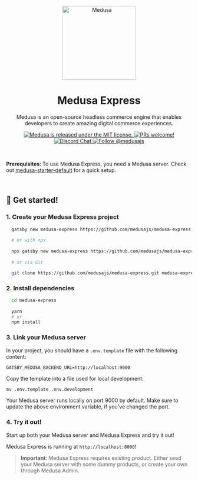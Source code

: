 <p align="center">
  <a href="https://medusajs.com/">
    <img alt="Medusa" src="https://i.imgur.com/Tk4Q9P3.png" width="200" />
  </a>
</p>
<h1 align="center">
  Medusa Express
</h1>
<p align="center">
Medusa is an open-source headless commerce engine that enables developers to create amazing digital commerce experiences.
</p>
<p align="center">
  <a href="https://github.com/medusajs/medusa/blob/master/LICENSE">
    <img src="https://img.shields.io/badge/license-MIT-blue.svg" alt="Medusa is released under the MIT license." />
  </a>
  <a href="https://github.com/medusajs/medusa/blob/master/CONTRIBUTING.md">
    <img src="https://img.shields.io/badge/PRs-welcome-brightgreen.svg?style=flat" alt="PRs welcome!" />
  </a>
  <a href="https://discord.gg/xpCwq3Kfn8">
    <img src="https://img.shields.io/badge/chat-on%20discord-7289DA.svg" alt="Discord Chat" />
  </a>
  <a href="https://twitter.com/intent/follow?screen_name=medusajs">
    <img src="https://img.shields.io/twitter/follow/medusajs.svg?label=Follow%20@medusajs" alt="Follow @medusajs" />
  </a>
</p>

<br/>

**Prerequisites**: To use Medusa Express, you need a Medusa server. Check out [medusa-starter-default](https://github.com/medusajs/medusa-starter-default) for a quick setup.

<br/>

## 🚀 Get started!

### 1. Create your Medusa Express project

```zsh  
  gatsby new medusa-express https://github.com/medusajs/medusa-express
  
  # or with npx
  
  npx gatsby new medusa-express https://github.com/medusajs/medusa-express
  
  # or via Git

  git clone https://github.com/medusajs/medusa-express.git medusa-express
```

### 2. Install dependencies

```zsh
  cd medusa-express
  
  yarn
  # or
  npm install
```

### 3. Link your Medusa server

In your project, you should have a `.env.template` file with the following content:

```shell
GATSBY_MEDUSA_BACKEND_URL=http://localhost:9000
```

Copy the template into a file used for local development:
```zsh
mv .env.template .env.development
```

Your Medusa server runs locally on port 9000 by default. Make sure to update the above environment variable, if you've changed the port.

### 4. Try it out!

Start up both your Medusa server and Medusa Express and try it out!

Medusa Express is running at `http://localhost:8000`!

> **Important**: Medusa Express requires existing product. Either seed your Medusa server with some dummy products, or create your own through Medusa Admin.
